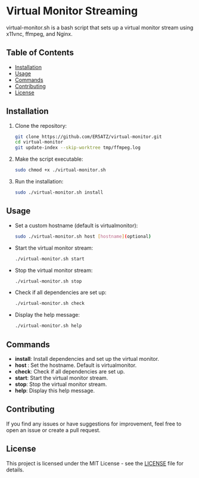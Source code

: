 # Virtual Monitor Streaming

virtual-monitor.sh is a bash script that sets up a virtual monitor stream using x11vnc, ffmpeg, and Nginx.

## Table of Contents

- [Installation](#installation)
- [Usage](#usage)
- [Commands](#commands)
- [Contributing](#contributing)
- [License](#license)

## Installation

1. Clone the repository:

    ```bash
    git clone https://github.com/ER5ATZ/virtual-monitor.git
    cd virtual-monitor
    git update-index --skip-worktree tmp/ffmpeg.log 

    ```

2. Make the script executable:

    ```bash
    sudo chmod +x ./virtual-monitor.sh
    ```

3. Run the installation:

    ```bash
    sudo ./virtual-monitor.sh install
    ```

## Usage

- Set a custom hostname (default is virtualmonitor):

    ```bash
    sudo ./virtual-monitor.sh host [hostname](optional)
    ```

- Start the virtual monitor stream:

    ```bash
    ./virtual-monitor.sh start
    ```

- Stop the virtual monitor stream:

    ```bash
    ./virtual-monitor.sh stop
    ```

- Check if all dependencies are set up:

    ```bash
    ./virtual-monitor.sh check
    ```

- Display the help message:

    ```bash
    ./virtual-monitor.sh help
    ```

## Commands

- **install**: Install dependencies and set up the virtual monitor.
- **host <name>**: Set the hostname. Default is virtualmonitor.
- **check**: Check if all dependencies are set up.
- **start**: Start the virtual monitor stream.
- **stop**: Stop the virtual monitor stream.
- **help**: Display this help message.

## Contributing

If you find any issues or have suggestions for improvement, feel free to open an issue or create a pull request.

## License

This project is licensed under the MIT License - see the [LICENSE](LICENSE) file for details.

